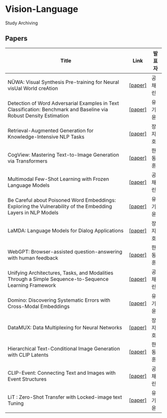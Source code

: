 # Vision-Language
Study Archiving

## Papers


Title | Link | 발표자
-- | ----- | ----------
NÜWA: Visual Synthesis Pre-training for Neural visUal World creAtion | [[paper]](https://arxiv.org/abs/2111.12417) | 공채린
Detection of Word Adversarial Examples in Text Classification: Benchmark and Baseline via Robust Density Estimation | [[paper]](https://arxiv.org/abs/2203.01677) | 유기윤
Retrieval-Augmented Generation for Knowledge-Intensive NLP Tasks | [[paper]](https://arxiv.org/abs/2005.11401) | 장지호
CogView: Mastering Text-to-Image Generation via Transformers | [[paper]](https://arxiv.org/abs/2105.13290) | 한동훈
Multimodal Few-Shot Learning with Frozen Language Models | [[paper]](https://arxiv.org/abs/2106.13884) | 공채린
Be Careful about Poisoned Word Embeddings: Exploring the Vulnerability of the Embedding Layers in NLP Models | [[paper]](https://aclanthology.org/2021.naacl-main.165/) | 유기윤
LaMDA: Language Models for Dialog Applications | [[paper]](https://arxiv.org/abs/2201.08239) | 장지호
WebGPT: Browser-assisted question-answering with human feedback | [[paper]](https://arxiv.org/abs/2112.09332) | 한동훈
Unifying Architectures, Tasks, and Modalities Through a Simple Sequence-to-Sequence Learning Framework | [[paper]](https://arxiv.org/abs/2202.03052) | 공채린
Domino: Discovering Systematic Errors with Cross-Modal Embeddings | [[paper]](https://openreview.net/forum?id=FPCMqjI0jXN) | 유기윤
DataMUX: Data Multiplexing for Neural Networks | [[paper]](https://arxiv.org/abs/2202.09318) | 장지호
Hierarchical Text-Conditional Image Generation with CLIP Latents | [[paper]](https://arxiv.org/abs/2204.06125) | 한동훈
CLIP-Event: Connecting Text and Images with Event Structures | [[paper]](https://arxiv.org/abs/2201.05078) | 공채린
LiT : Zero-Shot Transfer with Locked-image text Tuning | [[paper]](https://arxiv.org/abs/2111.07991) | 유기윤
